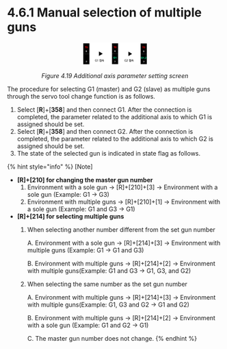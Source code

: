 ﻿# 4.6.1 Manual selection of multiple guns

<p align="center">
 <img src="../../_assets/image_32.png" width="30%"></img>
 <em><p align="center">Figure 4.19 Additional axis parameter setting screen</p></em>
</p>

The procedure for selecting G1 (master) and G2 (slave) as multiple guns through the servo tool change function is as follows.

1. Select \[**R**]+\[**358**] and then connect G1. After the connection is completed, the parameter related to the additional axis to which G1 is assigned should be set.
2. Select \[**R**]+\[**358**] and then connect G2. After the connection is completed, the parameter related to the additional axis to which G2 is assigned should be set.
3. The state of the selected gun is indicated in state flag as follows.

{% hint style="info" %}
[Note]  
* **\[R]+\[210] for changing the master gun number**
  1. Environment with a sole gun → \[R]+\[210]+\[3] → Environment with a sole gun (Example: G1 → G3)
  2. Environment with multiple guns → \[R]+\[210]+\[1] → Environment with a sole gun (Example: G1 and G3 → G1)
* **\[R]+\[214] for selecting multiple guns**
  1.  When selecting another number different from the set gun number

      A. Environment with a sole gun → \[R]+\[214]+\[3] → Environment with multiple guns (Example: G1 → G1 and G3)

      B. Environment with multiple guns → \[R]+\[214]+\[2] → Environment with multiple guns(Example: G1 and G3 → G1, G3, and G2)
  2.  When selecting the same number as the set gun number

      A. Environment with multiple guns → \[R]+\[214]+\[3] →  Environment with multiple guns(Example: G1, G3 and G2 → G1 and G2)

      B. Environment with multiple guns → \[R]+\[214]+\[2] → Environment with a sole gun (Example: G1 and G2 → G1)

      C. The master gun number does not change.
{% endhint %}

